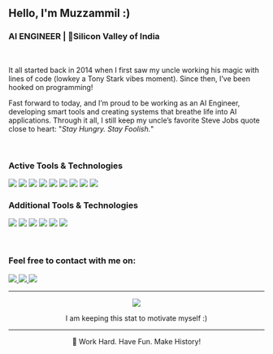 <h2 align="left"> Hello, I'm Muzzammil :) </h2>
<h3 align="left"> AI ENGINEER  | 📍Silicon Valley of India</h3>
&nbsp;

It all started back in 2014 when I first saw my uncle working his magic with lines of code (lowkey a Tony Stark vibes moment). Since then, I’ve been hooked on programming!
&nbsp;

Fast forward to today, and I’m proud to be working as an AI Engineer, developing smart tools and creating systems that breathe life into AI applications. Through it all, I still keep my uncle’s favorite Steve Jobs quote close to heart: "*Stay Hungry. Stay Foolish.*"

&nbsp;

### Active Tools & Technologies
<p align="left">
  <img src="https://img.shields.io/badge/Code-Python-informational?style=for-the-badge&logo=python&logoColor=white&color=3776AB" />
  <img src="https://img.shields.io/badge/Tools-Linux-informational?style=for-the-badge&logo=linux&logoColor=white&color=FCC624" />
  <img src="https://img.shields.io/badge/Code-PyTorch-informational?style=for-the-badge&logo=pytorch&logoColor=white&color=EE4C2C" />
  <img src="https://img.shields.io/badge/Code-TensorFlow-informational?style=for-the-badge&logo=tensorflow&logoColor=white&color=FF6F00" />
  <img src="https://img.shields.io/badge/Tools-SciKit_Learn-informational?style=for-the-badge&logo=scikitlearn&logoColor=white&color=F7931E" />
  <img src="https://img.shields.io/badge/Tools-Pandas-informational?style=for-the-badge&logo=pandas&logoColor=white&color=150458" />
  <img src="https://img.shields.io/badge/Tools-HTML-informational?style=for-the-badge&logo=html5&logoColor=white&color=E34F26" />
  <img src="https://img.shields.io/badge/Tools-CSS-informational?style=for-the-badge&logo=css3&logoColor=white&color=1572B6" />
  <img src="https://img.shields.io/badge/Tools-JavaScript-informational?style=for-the-badge&logo=javascript&logoColor=white&color=F7DF1E" />
</p>

### Additional Tools & Technologies
<p align="left">
  <img src="https://img.shields.io/badge/Tools-Angular-informational?style=for-the-badge&logo=angular&logoColor=white&color=DD0031" />
  <img src="https://img.shields.io/badge/Tools-Git-informational?style=for-the-badge&logo=git&logoColor=white&color=F05032" />
  <img src="https://img.shields.io/badge/Tools-Docker-informational?style=for-the-badge&logo=docker&logoColor=white&color=2496ED" />
  <img src="https://img.shields.io/badge/Tools-Java-informational?style=for-the-badge&logo=java&logoColor=white&color=007396" />
  <img src="https://img.shields.io/badge/Tools-C-informational?style=for-the-badge&logo=c&logoColor=white&color=A8B9CC" />
  <img src="https://img.shields.io/badge/Tools-Android_Dev-informational?style=for-the-badge&logo=android&logoColor=white&color=3DDC84" />
</p>

&nbsp;

<h3 align="left">Feel free to contact with me on:</h3>
<p align="left">
  <a href="mailto:muhammed.muzzammilshah@gmail.com">
    <img src="https://img.shields.io/badge/Gmail-D14836?style=for-the-badge&logo=gmail&logoColor=white" />
  </a>
  <a href="https://linkedin.com/in/muhammed-shah">
    <img src="https://img.shields.io/badge/LinkedIn-0A66C2?style=for-the-badge&logo=linkedin&logoColor=white" />
  </a>
  <a href="https://twitter.com/moshahx07">
    <img src="https://img.shields.io/badge/X(Twitter)-000000?style=for-the-badge&logo=twitter&logoColor=white" />
</a>
</p>

---

<p align="center">
  <a href="https://github.com/MuzzammilShah">
    <img src="https://github-readme-streak-stats.herokuapp.com/?user=MuzzammilShah&theme=github-dark-blue&hide_border=true" />
  </a>
</p>
<p align="center">
  I am keeping this stat to motivate myself :)
</p>

---

<p align="center">
  🚀 Work Hard. Have Fun. Make History!
</p>
